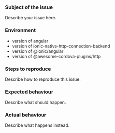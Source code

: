 ### Subject of the issue
Describe your issue here.

### Environment
* version of angular
* version of ionic-native-http-connection-backend
* version of @ionic/angular
* version of @awesome-cordova-plugins/http

### Steps to reproduce
Describe how to reproduce this issue.

### Expected behaviour
Describe what should happen.

### Actual behaviour
Describe what happens instead.
